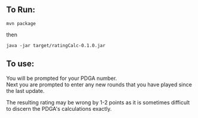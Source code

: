 ## To Run:
```
mvn package
```
then
```
java -jar target/ratingCalc-0.1.0.jar
```
## To use:

You will be prompted for your PDGA number.  
Next you are prompted to enter any new rounds that you have played since the last update.

The resulting rating may be wrong by 1-2 points as it is sometimes difficult to discern the PDGA's calculations exactly.
